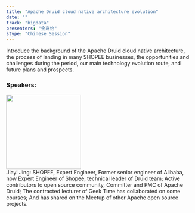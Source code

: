 ```yaml
---
title: "Apache Druid cloud native architecture evolution"
date: "" 
track: "bigdata"
presenters: "金嘉怡"
stype: "Chinese Session"
---
```

Introduce the background of the Apache Druid cloud native architecture, the process of landing in many SHOPEE businesses, the opportunities and challenges during the period, our main technology evolution route, and future plans and prospects.
 ### Speakers: 
 <img src="images/speaker/1033.png" width="200" /><br>Jiayi Jing: SHOPEE, Expert Engineer, Former senior engineer of Alibaba, now Expert Engineer of Shopee, technical leader of Druid team; Active contributors to open source community, Committer and PMC of Apache Druid; The contracted lecturer of Geek Time has collaborated on some courses; And has shared on the Meetup of other Apache open source projects.

 